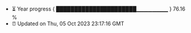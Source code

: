 - ⏳ Year progress { ██████████████████████▁▁▁▁▁▁▁▁ } 76.16 %
- ⏰ Updated on Thu, 05 Oct 2023 23:17:16 GMT

